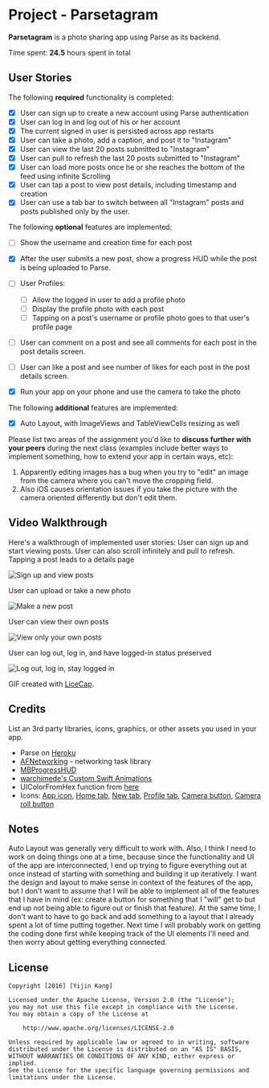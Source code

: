 # Project - Parsetagram

**Parsetagram** is a photo sharing app using Parse as its backend.

Time spent: **24.5** hours spent in total

## User Stories

The following **required** functionality is completed:

- [x] User can sign up to create a new account using Parse authentication
- [x] User can log in and log out of his or her account
- [x] The current signed in user is persisted across app restarts
- [x] User can take a photo, add a caption, and post it to "Instagram"
- [x] User can view the last 20 posts submitted to "Instagram"
- [x] User can pull to refresh the last 20 posts submitted to "Instagram"
- [x] User can load more posts once he or she reaches the bottom of the feed using infinite Scrolling
- [x] User can tap a post to view post details, including timestamp and creation
- [x] User can use a tab bar to switch between all "Instagram" posts and posts published only by the user.

The following **optional** features are implemented:

- [ ] Show the username and creation time for each post
- [x] After the user submits a new post, show a progress HUD while the post is being uploaded to Parse.
- [ ] User Profiles:
   - [ ] Allow the logged in user to add a profile photo
   - [ ] Display the profile photo with each post
   - [ ] Tapping on a post's username or profile photo goes to that user's profile page
- [ ] User can comment on a post and see all comments for each post in the post details screen.
- [ ] User can like a post and see number of likes for each post in the post details screen.
- [x] Run your app on your phone and use the camera to take the photo


The following **additional** features are implemented:

- [x] Auto Layout, with ImageViews and TableViewCells resizing as well

Please list two areas of the assignment you'd like to **discuss further with your peers** during the next class (examples include better ways to implement something, how to extend your app in certain ways, etc):

1. Apparently editing images has a bug when you try to "edit" an image from the camera where you can't move the cropping field.
2. Also iOS causes orientation issues if you take the picture with the camera oriented differently but don't edit them.

## Video Walkthrough

Here's a walkthrough of implemented user stories:
User can sign up and start viewing posts. User can also scroll infinitely and pull to refresh. Tapping a post leads to a details page

<img src='http://i.imgur.com/lbGvvEF.gif' title='signup-viewing' width='' alt='Sign up and view posts' />

User can upload or take a new photo

<img src='http://i.imgur.com/trvgGGX.gif' title='new' width='' alt='Make a new post' />

User can view their own posts

<img src='http://i.imgur.com/QocXbqK.gif' title='profile' width='' alt='View only your own posts' />

User can log out, log in, and have logged-in status preserved

<img src='http://i.imgur.com/jG1Dvuo.gif' title='logout' width='' alt='Log out, log in, stay logged in' />

GIF created with [LiceCap](http://www.cockos.com/licecap/).

## Credits
List an 3rd party libraries, icons, graphics, or other assets you used in your app.

- Parse on [Heroku](https://www.heroku.com/)
- [AFNetworking](https://github.com/AFNetworking/AFNetworking) - networking task library
- [MBProgressHUD](https://github.com/jdg/MBProgressHUD)
- [warchimede's Custom Swift Animations](https://github.com/warchimede/CustomSegues)
- UIColorFromHex function from [here](https://coderwall.com/p/6rfitq/ios-ui-colors-with-hex-values-in-swfit)
- Icons: [App icon](http://iconmonstr.com/photo-camera-9/), [Home tab](https://www.iconfinder.com/icons/216242/home_icon#size=128), [New tab](http://iconmonstr.com/photo-camera-8/), [Profile tab](https://thenounproject.com/search/?q=person&i=961), [Camera button](https://www.iconfinder.com/icons/115759/camera_icon#size=128), [Camera roll button](https://www.iconfinder.com/icons/290130/camera_image_photo_photography_photos_icon#size=128)

## Notes

Auto Layout was generally very difficult to work with.
Also, I think I need to work on doing things one at a time, because since the functionality and UI of the app are interconnected, I end up trying to figure everything out at once instead of starting with something and building it up iteratively. I want the design and layout to make sense in context of the features of the app, but I don't want to assume that I will be able to implement all of the features that I have in mind (ex: create a button for something that I "will" get to but end up not being able to figure out or finish that feature). At the same time, I don't want to have to go back and add something to a layout that I already spent a lot of time putting together.
Next time I will probably work on getting the coding done first while keeping track of the UI elements I'll need and then worry about getting everything connected.

## License

    Copyright [2016] [Yijin Kang]

    Licensed under the Apache License, Version 2.0 (the "License");
    you may not use this file except in compliance with the License.
    You may obtain a copy of the License at

        http://www.apache.org/licenses/LICENSE-2.0

    Unless required by applicable law or agreed to in writing, software
    distributed under the License is distributed on an "AS IS" BASIS,
    WITHOUT WARRANTIES OR CONDITIONS OF ANY KIND, either express or implied.
    See the License for the specific language governing permissions and
    limitations under the License.
